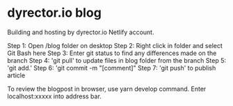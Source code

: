 # dyrector.io blog

Building and hosting by dyrector.io Netlify account. 

Step 1: Open /blog folder on desktop
Step 2: Right click in folder and select Git Bash here
Step 3: Enter git status to find any differences made on the branch
Step 4: 'git pull' to update files in blog folder from the branch
Step 5: 'git add.'
Step 6: 'git commit -m "[comment]"
Step 7: 'git push' to publish article

To review the blogpost in browser, use yarn develop command. Enter localhost:xxxxx into address bar.
